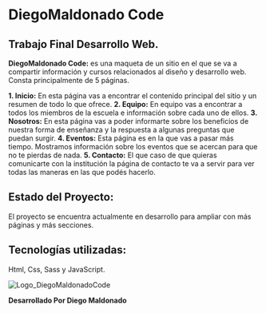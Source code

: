 # DiegoMaldonado Code

## Trabajo Final Desarrollo Web.


**DiegoMaldonado Code:** es una maqueta de un sitio en el que se va a compartir información y cursos relacionados al diseño y desarrollo web. Consta principalmente de 5 páginas.

**1. Inicio:** En esta página vas a encontrar el contenido principal del sitio y un resumen de todo lo que ofrece.
**2. Equipo:** En equipo vas a encontrar a todos los miembros de la escuela e información sobre cada uno de ellos.
**3. Nosotros:** En esta página vas a poder informarte sobre los beneficios de nuestra forma de enseñanza y la respuesta a algunas preguntas que puedan surgir.
**4. Eventos:** Esta página es en la que vas a pasar más tiempo. Mostramos información sobre los eventos que se acercan para que no te pierdas de nada.
**5. Contacto:** El que caso de que quieras comunicarte con la institución la página de contacto te va a servir para ver todas las maneras en las que podés hacerlo.


## Estado del Proyecto:

El proyecto se encuentra actualmente en desarrollo para ampliar con más páginas y más secciones.


## Tecnologías utilizadas:

Html, Css, Sass y JavaScript.


![Logo_DiegoMaldonadoCode](https://user-images.githubusercontent.com/108159490/197891015-90df4ed0-b20b-4898-a9ef-1dc196e909a2.png)

**Desarrollado Por Diego Maldonado**


